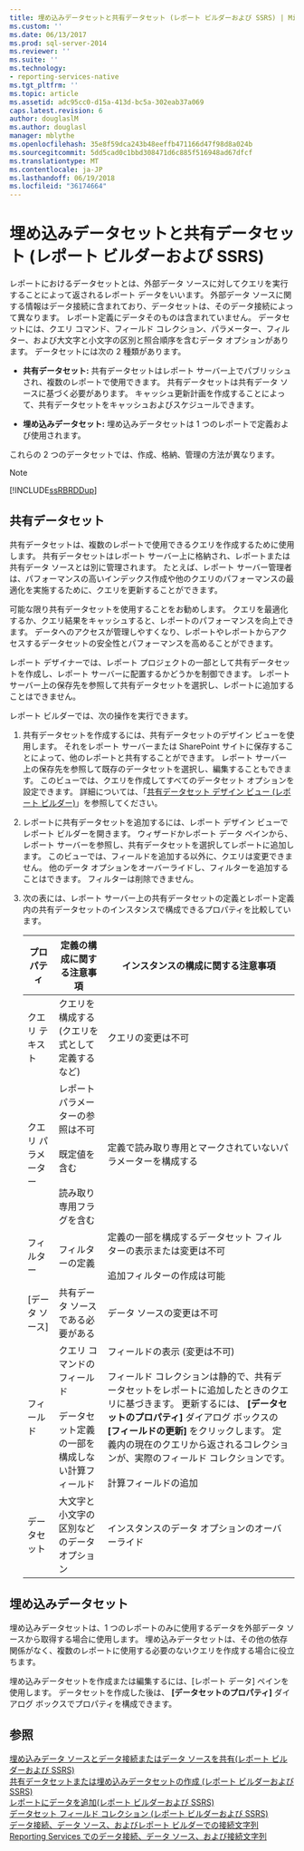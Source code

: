 ```yaml
---
title: 埋め込みデータセットと共有データセット (レポート ビルダーおよび SSRS) | Microsoft Docs
ms.custom: ''
ms.date: 06/13/2017
ms.prod: sql-server-2014
ms.reviewer: ''
ms.suite: ''
ms.technology:
- reporting-services-native
ms.tgt_pltfrm: ''
ms.topic: article
ms.assetid: adc95cc0-d15a-413d-bc5a-302eab37a069
caps.latest.revision: 6
author: douglaslM
ms.author: douglasl
manager: mblythe
ms.openlocfilehash: 35e8f59dca243b48eeffb471166d47f98d8a024b
ms.sourcegitcommit: 5dd5cad0c1bbd308471d6c885f516948ad67dfcf
ms.translationtype: MT
ms.contentlocale: ja-JP
ms.lasthandoff: 06/19/2018
ms.locfileid: "36174664"
---
```

# <a name="embedded-and-shared-datasets-report-builder-and-ssrs"></a>埋め込みデータセットと共有データセット (レポート ビルダーおよび SSRS)
  レポートにおけるデータセットとは、外部データ ソースに対してクエリを実行することによって返されるレポート データをいいます。 外部データ ソースに関する情報はデータ接続に含まれており、データセットは、そのデータ接続によって異なります。 レポート定義にデータそのものは含まれていません。 データセットには、クエリ コマンド、フィールド コレクション、パラメーター、フィルター、および大文字と小文字の区別と照合順序を含むデータ オプションがあります。 データセットには次の 2 種類があります。  
  
-   **共有データセット:** 共有データセットはレポート サーバー上でパブリッシュされ、複数のレポートで使用できます。 共有データセットは共有データ ソースに基づく必要があります。 キャッシュ更新計画を作成することによって、共有データセットをキャッシュおよびスケジュールできます。  
  
-   **埋め込みデータセット:** 埋め込みデータセットは 1 つのレポートで定義および使用されます。  
  
 これらの 2 つのデータセットでは、作成、格納、管理の方法が異なります。  
  
> [!NOTE]  
>  [!INCLUDE[ssRBRDDup](../../includes/ssrbrddup-md.md)]  
  
## <a name="shared-datasets"></a>共有データセット  
 共有データセットは、複数のレポートで使用できるクエリを作成するために使用します。 共有データセットはレポート サーバー上に格納され、レポートまたは共有データ ソースとは別に管理されます。 たとえば、レポート サーバー管理者は、パフォーマンスの高いインデックス作成や他のクエリのパフォーマンスの最適化を実施するために、クエリを更新することができます。  
  
 可能な限り共有データセットを使用することをお勧めします。 クエリを最適化するか、クエリ結果をキャッシュすると、レポートのパフォーマンスを向上できます。 データへのアクセスが管理しやすくなり、レポートやレポートからアクセスするデータセットの安全性とパフォーマンスを高めることができます。  
  
 レポート デザイナーでは、レポート プロジェクトの一部として共有データセットを作成し、レポート サーバーに配置するかどうかを制御できます。 レポート サーバー上の保存先を参照して共有データセットを選択し、レポートに追加することはできません。  
  
 レポート ビルダーでは、次の操作を実行できます。  
  
1.  共有データセットを作成するには、共有データセットのデザイン ビューを使用します。 それをレポート サーバーまたは SharePoint サイトに保存することによって、他のレポートと共有することができます。 レポート サーバー上の保存先を参照して既存のデータセットを選択し、編集することもできます。 このビューでは、クエリを作成してすべてのデータセット オプションを設定できます。 詳細については、「[共有データセット デザイン ビュー &#40;レポート ビルダー&#41;](../report-builder/shared-dataset-design-view-report-builder.md)」を参照してください。  
  
2.  レポートに共有データセットを追加するには、レポート デザイン ビューでレポート ビルダーを開きます。 ウィザードかレポート データ ペインから、レポート サーバーを参照し、共有データセットを選択してレポートに追加します。 このビューでは、フィールドを追加する以外に、クエリは変更できません。 他のデータ オプションをオーバーライドし、フィルターを追加することはできます。 フィルターは削除できません。  
  
3.  次の表には、レポート サーバー上の共有データセットの定義とレポート定義内の共有データセットのインスタンスで構成できるプロパティを比較しています。  
  
    |プロパティ|定義の構成に関する注意事項|インスタンスの構成に関する注意事項|  
    |--------------|--------------------------------------------|------------------------------------------|  
    |クエリ テキスト|クエリを構成する (クエリを式として定義するなど)|クエリの変更は不可|  
    |クエリ パラメーター|レポート パラメーターの参照は不可<br /><br /> 既定値を含む<br /><br /> 読み取り専用フラグを含む|定義で読み取り専用とマークされていないパラメーターを構成する|  
    |フィルター|フィルターの定義|定義の一部を構成するデータセット フィルターの表示または変更は不可<br /><br /> 追加フィルターの作成は可能|  
    |[データ ソース]|共有データ ソースである必要がある|データ ソースの変更は不可|  
    |フィールド|クエリ コマンドのフィールド<br /><br /> データセット定義の一部を構成しない計算フィールド|フィールドの表示 (変更は不可)<br /><br /> フィールド コレクションは静的で、共有データセットをレポートに追加したときのクエリに基づきます。 更新するには、 **[データセットのプロパティ]** ダイアログ ボックスの **[フィールドの更新]** をクリックします。 定義内の現在のクエリから返されるコレクションが、実際のフィールド コレクションです。<br /><br /> 計算フィールドの追加|  
    |データセット|大文字と小文字の区別などのデータ オプション|インスタンスのデータ オプションのオーバーライド|  
  
## <a name="embedded-datasets"></a>埋め込みデータセット  
 埋め込みデータセットは、1 つのレポートのみに使用するデータを外部データ ソースから取得する場合に使用します。 埋め込みデータセットは、その他の依存関係がなく、複数のレポートに使用する必要のないクエリを作成する場合に役立ちます。  
  
 埋め込みデータセットを作成または編集するには、[レポート データ] ペインを使用します。 データセットを作成した後は、 **[データセットのプロパティ]** ダイアログ ボックスでプロパティを構成できます。  
  
## <a name="see-also"></a>参照  
 [埋め込みデータ ソースとデータ接続またはデータ ソースを共有&#40;レポート ビルダーおよび SSRS&#41;](../embedded-and-shared-data-connections-or-data-sources-report-builder-and-ssrs.md)   
 [共有データセットまたは埋め込みデータセットの作成 &#40;レポート ビルダーおよび SSRS&#41;](create-a-shared-dataset-or-embedded-dataset-report-builder-and-ssrs.md)   
 [レポートにデータを追加&#40;レポート ビルダーおよび SSRS&#41;](report-datasets-ssrs.md)   
 [データセット フィールド コレクション &#40;レポート ビルダーおよび SSRS&#41;](dataset-fields-collection-report-builder-and-ssrs.md)   
 [データ接続、データ ソース、およびレポート ビルダーでの接続文字列](../data-connections-data-sources-and-connection-strings-in-report-builder.md)   
 [Reporting Services でのデータ接続、データ ソース、および接続文字列](../data-connections-data-sources-and-connection-strings-in-reporting-services.md)  
  
  